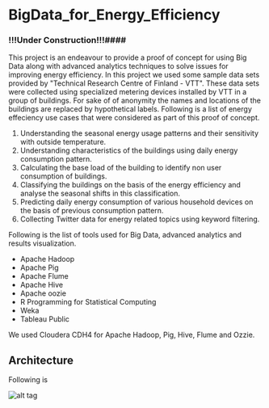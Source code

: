 BigData_for_Energy_Efficiency
=============================
### !!!Under Construction!!!####

This project is an endeavour to provide a proof of concept for using Big Data along with advanced analytics techniques to solve issues for improving energy efficiency. In this project we used some sample data sets provided by "Technical Research Centre of Finland - VTT". These data sets were collected using specialized metering devices installed by VTT in a group of buildings. For sake of of anonymity the names and locations of the buildings are replaced by hypothetical labels. Following is a list of energy effeciency use cases that were considered as part of this proof of concept.

1. Understanding the seasonal energy usage patterns and their sensitivity with outside temperature.
2. Understanding characteristics of the buildings using daily energy consumption pattern.
3. Calculating the base load of the building to identify non user consumption of buildings.
4. Classifying the buildings on the basis of the energy efficiency and analyse the seasonal shifts in this classification.
5. Predicting daily energy consumption of various household devices on the basis of previous consumption pattern.
6. Collecting Twitter data for energy related topics using keyword filtering. 



Following is the list of tools used for Big Data, advanced analytics and results visualization.

* Apache Hadoop
* Apache Pig 
* Apache Flume
* Apache Hive
* Apache oozie
* R Programming for Statistical Computing
* Weka 
* Tableau Public 

We used Cloudera CDH4 for Apache Hadoop, Pig, Hive, Flume and Ozzie.

## Architecture
Following is 

![alt tag](https://github.com/hazznain/BigData_for_Energy_Efficiency/blob/master/images/iplatform.png)

